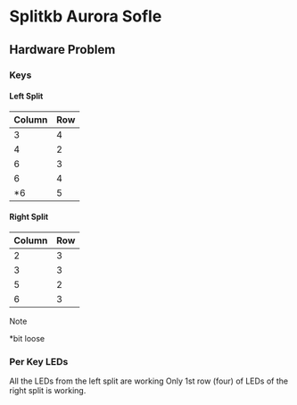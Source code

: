 # Splitkb Aurora Sofle
## Hardware Problem 
### Keys

#### Left Split

| Column | Row |
|--------|-----|
| 3      | 4   |
| 4      | 2   |
| 6      | 3   |
| 6      | 4   |
| *6     | 5   |

#### Right Split

| Column | Row |
|--------|-----|
| 2      | 3   |
| 3      | 3   |
| 5      | 2   |
| 6      | 3   |

> [!note]
>*bit loose

### Per Key LEDs
All the LEDs from the left split are working
Only 1st  row (four) of LEDs of the right split is working.
